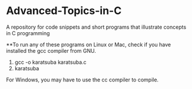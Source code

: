 # Advanced-Topics-in-C
A repository for code snippets and short programs that illustrate concepts in C programming


**To run any of these programs on Linux or Mac, check if you have installed the gcc compiler from GNU. 
1) gcc -o karatsuba karatsuba.c
2) karatsuba 

For Windows, you may have to use the cc compiler to compile. 
